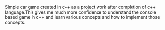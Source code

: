 Simple car game created in c++ as a project work after completion of c++ language.This gives me much more confidence to understand the console based game in c++ and learn various concepts and how to implement those concepts.
